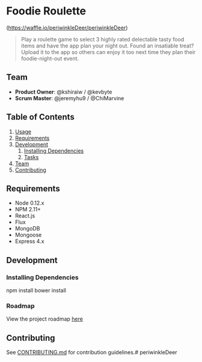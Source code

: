 # Foodie Roulette


(https://waffle.io/periwinkleDeer/periwinkleDeer)

> Play a roulette game to select 3 highly rated delectable tasty food items and have the app plan your night out. Found an insatiable treat? Upload it to the app so others can enjoy it too next time they plan their foodie-night-out event.

## Team

  - __Product Owner__: @kshiraiw / @kevbyte
  - __Scrum Master__: @jeremyhu9 / @ChiMarvine

## Table of Contents

1. [Usage](#Usage)
1. [Requirements](#requirements)
1. [Development](#development)
    1. [Installing Dependencies](#installing-dependencies)
    1. [Tasks](#tasks)
1. [Team](#team)
1. [Contributing](#contributing)

## Requirements

- Node 0.12.x
- NPM 2.11+
- React.js
- Flux
- MongoDB
- Mongoose
- Express 4.x

## Development

### Installing Dependencies


npm install
bower install


### Roadmap

View the project roadmap [here](https://github.com/periwinkleDeer)


## Contributing

See [CONTRIBUTING.md](CONTRIBUTING.md) for contribution guidelines.# periwinkleDeer
